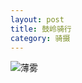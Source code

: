 ```yaml
---
layout: post
title: 鼓岭骑行
category: 骑摄
---
```


![薄雾](http://imglf1.nosdn.127.net/img/RHNjcVRJeFhJdmluTTRUQnZPTkt6MmVnMjNrRnZDZHVFL2JCZHpMa3RuYVlpdDhZSjRWRzlBPT0.jpg?imageView&thumbnail=2000y2000&type=jpg&quality=96&stripmeta=0&type=jpg)
